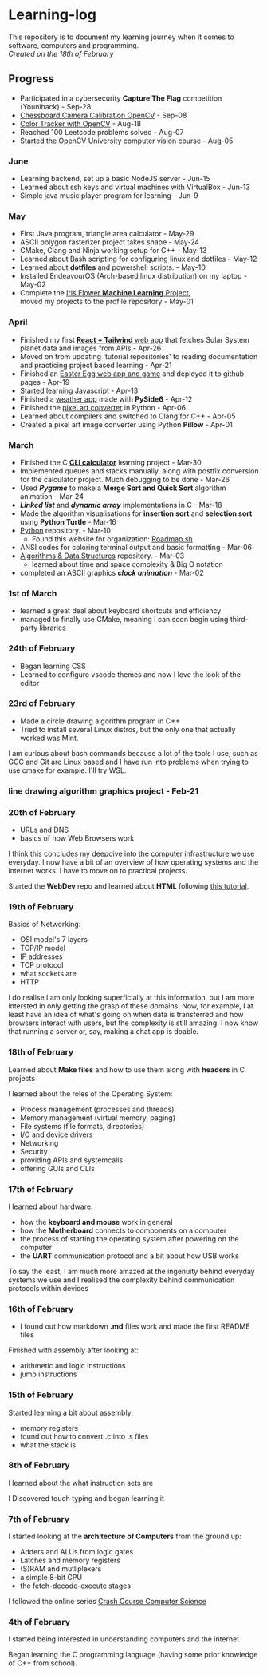 # Learning-log

This repository is to document my learning journey
when it comes to software, computers and programming.  
*Created on the 18th of February*

## Progress

- Participated in a cybersecurity **Capture The Flag**
competition (Younihack) - Sep-28
- [Chessboard Camera Calibration OpenCV](https://github.com/Adrian-rospx/camera-calibration) -
Sep-08
- [Color Tracker with OpenCV](https://github.com/Adrian-rospx/color-tracker) -
Aug-18
- Reached 100 Leetcode problems solved - Aug-07
- Started the OpenCV University computer vision course - Aug-05

### June

- Learning backend, set up a basic NodeJS server - Jun-15
- Learned about ssh keys and virtual machines with VirtualBox - Jun-13
- Simple java music player program for learning - Jun-9

### May

- First Java program, triangle area calculator - May-29
- ASCII polygon rasterizer project takes shape - May-24
- CMake, Clang and Ninja working setup for C++ - May-13
- Learned about Bash scripting for configuring linux and dotfiles - May-12
- Learned about **dotfiles** and powershell scripts. - May-10
- Installed EndeavourOS (Arch-based linux distribution)
on my laptop - May-02
- Complete the [Iris Flower **Machine Learning** Project](https://github.com/Adrian-rospx/iris-flower),  
moved my projects to the profile repository - May-01

### April

- Finished my first [**React + Tailwind** web app](https://github.com/Adrian-rospx/solar-system-site)
that fetches Solar System planet data and images from APIs - Apr-26
- Moved on from updating 'tutorial repositories' to reading documentation and practicing
project based learning - Apr-21
- Finished an [Easter Egg web app and game](https://github.com/Adrian-rospx/easter-egg)
and deployed it to github pages - Apr-19
- Started learning Javascript - Apr-13
- Finished a [weather app](https://github.com/Adrian-rospx/weather-app.git)
made with **PySide6** - Apr-12
- Finished the [pixel art converter](https://github.com/Adrian-rospx/pixel-converter)
in Python - Apr-06
- Learned about compilers and switched to Clang for C++ - Apr-05
- Created a pixel art image converter using Python **Pillow** - Apr-01

### March

- Finished the C [**CLI calculator**](https://github.com/Adrian-rospx/calc-cli.git)
learning project - Mar-30
- Implemented queues and stacks manually, along with postfix conversion for
the calculator project. Much debugging to be done - Mar-26
- Used ***Pygame*** to make a **Merge Sort and Quick Sort** algorithm animation - Mar-24
- ***Linked list*** and ***dynamic array*** implementations in C - Mar-18
- Made the algorithm visualisations for **insertion sort** and **selection sort**  
using **Python Turtle** - Mar-16
- [Python](https://github.com/Adrian-rospx/Python.git) repository. - Mar-10
  - Found this website for organization: [Roadmap.sh](https://roadmap.sh)
- ANSI codes for coloring terminal output and basic formatting - Mar-06
- [Algorithms & Data Structures](https://github.com/Adrian-rospx/Algorithms-Data-Structures.git)
repository. - Mar-03
  - learned about time and space complexity & Big O notation
- completed an ASCII graphics ***clock animation*** - Mar-02

### 1st of March

- learned a great deal about keyboard shortcuts and efficiency
- managed to finally use CMake, meaning I can soon begin using third-party libraries

### 24th of February

- Began learning CSS
- Learned to configure vscode themes and now I love the look of the editor

### 23rd of February

- Made a circle drawing algorithm program in C++
- Tried to install several Linux distros, but the only one that actually worked was Mint.

I am curious about bash commands because a lot of the tools I use, such
as GCC and Git are Linux based and I have run into problems when trying
to use cmake for example. I'll try WSL.

### line drawing algorithm graphics project - Feb-21

### 20th of February

- URLs and DNS
- basics of how Web Browsers work

I think this concludes my deepdive into the computer infrastructure we use
everyday. I now have a bit of an overview of how operating systems and the
internet works. I have to move on to practical projects.

Started the **WebDev** repo and learned about **HTML** following
[this tutorial](https://youtu.be/HGTJBPNC-Gw?si=40-EgLgE5XYCWGhq).

### 19th of February

Basics of Networking:

- OSI model's 7 layers
- TCP/IP model
- IP addresses
- TCP protocol
- what sockets are
- HTTP

I do realise I am only looking superficially at this information, but
I am more intersted in only getting the grasp of these domains.
Now, for example, I at least have an idea of what's going on when data
is transferred and how browsers interact with users, but the complexity
is still amazing. I  now know that running a server or, say, making a
chat app is doable.

### 18th of February

Learned about **Make files** and how to use them along with **headers**
in C projects

I learned about the roles of the Operating System:

- Process management (processes and threads)
- Memory management (virtual memory, paging)
- File systems (file formats, directories)
- I/O and device drivers
- Networking
- Security
- providing APIs and systemcalls
- offering GUIs and CLIs

### 17th of February

I learned about hardware:

- how the **keyboard and mouse** work in general
- how the **Motherboard** connects to components on a computer
- the process of starting the operating system after powering on the computer
- the **UART** communication protocol and a bit about how USB works

To say the least, I am much more amazed at the ingenuity behind
everyday systems we use and I realised the complexity behind
communication protocols within devices

### 16th of February

- I found out how markdown **.md** files work and made the first README files

Finished with assembly after looking at:

- arithmetic and logic instructions
- jump instructions

### 15th of February

Started learning a bit about assembly:

- memory registers
- found out how to convert .c into .s files
- what the stack is

### 8th of February

I learned about the what instruction sets are

I Discovered touch typing and began learning it

### 7th of February

I started looking at the **architecture of Computers** from the ground up:

- Adders and ALUs from logic gates
- Latches and memory registers
- (S)RAM and mutliplexers
- a simple 8-bit CPU
- the fetch-decode-execute stages

I followed the online series [Crash Course Computer Science](https://youtube.com/playlist?list=PL8dPuuaLjXtNlUrzyH5r6jN9ulIgZBpdo&si=fPEFP-QnYMBBTocU)

### 4th of February

I started being interested in understanding computers and the internet

Began learning the C programming language (having some prior knowledge of C++ from
school).
